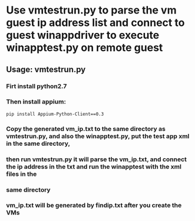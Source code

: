 # Use vmtestrun.py to parse the vm guest ip address list and connect to guest winappdriver to execute winapptest.py on remote guest
## Usage: vmtestrun.py
### Firt install python2.7 
### Then install appium:
```
pip install Appium-Python-Client==0.3
```
### Copy the generated vm_ip.txt to the same directory as vmtestrun.py, and also the winapptest.py, put the test app xml in the same directory, 
### then run vmtestrun.py it will parse the vm_ip.txt, and connect the ip address in the txt and run the winapptest with the xml files in the 
### same directory
### vm_ip.txt will be generated by findip.txt after you create the VMs